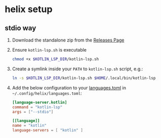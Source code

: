 # helix setup

## stdio way

1. Download the standalone zip from the [Releases Page](https://github.com/Kotlin/kotlin-lsp/releases)

2. Ensure `kotlin-lsp.sh` is executable
   
    ```sh
    chmod +x $KOTLIN_LSP_DIR/kotlin-lsp.sh
    ```

3. Create a symlink inside your `PATH` to `kotlin-lsp.sh` script, e.g.:

    ```sh
    ln -s $KOTLIN_LSP_DIR/kotlin-lsp.sh $HOME/.local/bin/kotlin-lsp
    ```

4. Add the below configuration to your [languages.toml](https://docs.helix-editor.com/languages.html) in `~/.config/helix/languages.toml`:

    ```toml
    [language-server.kotlin]
    command = "kotlin-lsp"
    args = ["--stdio"]
    
    [[language]]
    name = "kotlin"
    language-servers = [ "kotlin" ]
    ```
  
